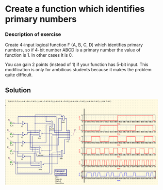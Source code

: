 # Create a function which identifies primary numbers
 
### Description of exercise
Create 4-input logical function F (A, B, C, D) which identifies primary numbers, so if 4-bit number ABCD is a primary number the value of function is 1. In other cases it is 0.

You can gain 2 points (instead of 1) if your function has 5-bit input. This modification is only for ambitious students because it makes the problem quite difficult.  

## Solution
<p align="center">
  <img src ="Screenshot_1.png" width = "700" title="photo">  
</p>
